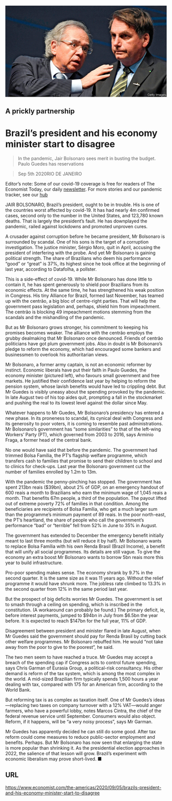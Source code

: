 ![](./images/20200905_AMP001_0.jpg)

## A prickly partnership

# Brazil’s president and his economy minister start to disagree

> In the pandemic, Jair Bolsonaro sees merit in busting the budget. Paulo Guedes has reservations

> Sep 5th 2020RIO DE JANEIRO

Editor’s note: Some of our covid-19 coverage is free for readers of The Economist Today, our daily [newsletter](https://www.economist.com/https://my.economist.com/user#newsletter). For more stories and our pandemic tracker, see our [hub](https://www.economist.com//news/2020/03/11/the-economists-coverage-of-the-coronavirus)

JAIR BOLSONARO, Brazil’s president, ought to be in trouble. His is one of the countries worst affected by covid-19. It has had nearly 4m confirmed cases, second only to the number in the United States, and 123,780 known deaths. That is largely the president’s fault. He has downplayed the pandemic, railed against lockdowns and promoted unproven cures.

A crusader against corruption before he became president, Mr Bolsonaro is surrounded by scandal. One of his sons is the target of a corruption investigation. The justice minister, Sérgio Moro, quit in April, accusing the president of interfering with the probe. And yet Mr Bolsonaro is gaining political strength. The share of Brazilians who deem his performance “good” or “great” is 37%, its highest since he took office at the beginning of last year, according to Datafolha, a pollster. 

This is a side-effect of covid-19. While Mr Bolsonaro has done little to contain it, he has spent generously to shield poor Brazilians from its economic effects. At the same time, he has strengthened his weak position in Congress. His tiny Alliance for Brazil, formed last November, has teamed up with the centrão, a big bloc of centre-right parties. That will help the government pass legislation and, perhaps, shield him from impeachment. The centrão is blocking 49 impeachment motions stemming from the scandals and the mishandling of the pandemic.

But as Mr Bolsonaro grows stronger, his commitment to keeping his promises becomes weaker. The alliance with the centrão employs the grubby dealmaking that Mr Bolsonaro once denounced. Friends of centrão politicians have got plum government jobs. Also in doubt is Mr Bolsonaro’s pledge to reform the economy, which had encouraged some bankers and businessmen to overlook his authoritarian views.

Mr Bolsonaro, a former army captain, is not an economic reformer by instinct. Economic liberals have put their faith in Paulo Guedes, the economy minister (pictured left), who favours small government and free markets. He justified their confidence last year by helping to reform the pension system, whose lavish benefits would have led to crippling debt. But Mr Guedes is visibly uneasy about the spending provoked by the pandemic. In late August two of his top aides quit, prompting a fall in the stockmarket and pushing the real to its lowest level against the dollar since May.

Whatever happens to Mr Guedes, Mr Bolsonaro’s presidency has entered a new phase. In its proneness to scandal, its cynical deal with Congress and its generosity to poor voters, it is coming to resemble past administrations. Mr Bolsonaro’s government has “some similarities” to that of the left-wing Workers’ Party (PT), which governed from 2003 to 2016, says Arminio Fraga, a former head of the central bank.

No one would have said that before the pandemic. The government had trimmed Bolsa Família, the PT’s flagship welfare programme, which transfers cash to families that promise to send their children to school and to clinics for check-ups. Last year the Bolsonaro government cut the number of families enrolled by 1.2m to 13m.

With the pandemic the penny-pinching has stopped. The government has spent 213bn reais ($39bn), about 2% of GDP, on an emergency handout of 600 reais a month to Brazilians who earn the minimum wage of 1,045 reais a month. That benefits 67m people, a third of the population. The payout lifted out of extreme poverty 72% of families in that condition. Among the beneficiaries are recipients of Bolsa Família, who get a much larger sum than the programme’s minimum payment of 89 reais. In the poor north-east, the PT’s heartland, the share of people who call the government’s performance “bad” or “terrible” fell from 52% in June to 35% in August.

The government has extended to December the emergency benefit initially meant to last three months (but will reduce it by half). Mr Bolsonaro wants to replace Bolsa Família with his own Renda Brasil (Brazil Income), a benefit that will unify all social programmes. Its details are still vague. To give the economy an extra boost Mr Bolsonaro wants to borrow 5bn reais more this year to build infrastructure.

Pro-poor spending makes sense. The economy shrank by 9.7% in the second quarter. It is the same size as it was 11 years ago. Without the relief programme it would have shrunk more. The jobless rate climbed to 13.3% in the second quarter from 12% in the same period last year.

But the prospect of big deficits worries Mr Guedes. The government is set to smash through a ceiling on spending, which is inscribed in the constitution. (A workaround can probably be found.) The primary deficit, ie, before interest payments, jumped to $94bn in July from $6.5bn the year before. It is expected to reach $147bn for the full year, 11% of GDP.

Disagreement between president and minister flared in late August, when Mr Guedes said the government should pay for Renda Brasil by cutting back other welfare programmes. Mr Bolsonaro rebuffed him. He would “not take away from the poor to give to the poorest”, he said.

The two men seem to have reached a truce. Mr Guedes may accept a breach of the spending cap if Congress acts to control future spending, says Chris Garman of Eurasia Group, a political-risk consultancy. His other demand is reform of the tax system, which is among the most complex in the world. A mid-sized Brazilian firm typically spends 1,500 hours a year dealing with tax, compared with 175 for an American firm, according to the World Bank.

But reforming tax is as complex as taxation itself. One of Mr Guedes’s ideas—replacing two taxes on company turnover with a 12% VAT—would anger farmers, who have a powerful lobby, notes Marcos Cintra, the chief of the federal revenue service until September. Consumers would also object. Reform, if it happens, will be “a very noisy process”, says Mr Garman.

Mr Guedes has apparently decided he can still do some good. After tax reform could come measures to reduce public-sector employment and benefits. Perhaps. But Mr Bolsonaro has now seen that enlarging the state is more popular than shrinking it. As the presidential election approaches in 2022, the salience of that lesson will grow. Brazil’s experiment with economic liberalism may prove short-lived. ■

## URL

https://www.economist.com/the-americas/2020/09/05/brazils-president-and-his-economy-minister-start-to-disagree
